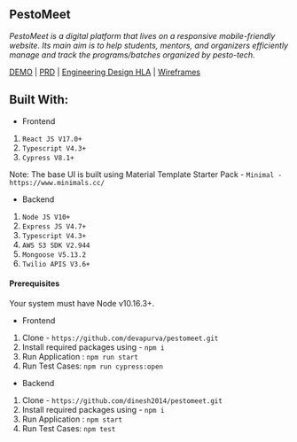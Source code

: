 ## PestoMeet

_PestoMeet is a digital platform that lives on a responsive mobile-friendly website. Its main aim is to help students, mentors, and organizers efficiently manage and track the programs/batches organized by pesto-tech._

[DEMO](https://docs.google.com/document/d/1d3SIi276RF9IBbgnQxgYH3_MATF3mrbnonwOvsOQ9JY/edit?usp=sharing) | [PRD](https://drive.google.com/file/d/1XKkDkMHvW-FdSXHtQlis43lBoXzUFv7J/view?usp=sharing) | [Engineering Design HLA](https://drive.google.com/file/d/1vWtPwf2V8cKO00n0x4WpT_P-Pp06WtsV/view?usp=sharing) | [Wireframes](https://www.figma.com/file/nVFJfNGOxDOlJyBzNJNPeW/PestoMeet-Base)

## Built With:

- Frontend

1. `React JS V17.0+`
2. `Typescript V4.3+`
3. `Cypress V8.1+`

Note: The base UI is built using Material Template Starter Pack - `Minimal - https://www.minimals.cc/`

- Backend

1. `Node JS V10+`
2. `Express JS V4.7+`
3. `Typescript V4.3+`
4. `AWS S3 SDK V2.944`
5. `Mongoose V5.13.2`
6. `Twilio APIS V3.6+`

#### Prerequisites

Your system must have Node v10.16.3+.

- Frontend

1. Clone - `https://github.com/devapurva/pestomeet.git`
2. Install required packages using - `npm i`
3. Run Application : `npm run start`
4. Run Test Cases: `npm run cypress:open`

- Backend

1. Clone - `https://github.com/dinesh2014/pestomeet.git`
2. Install required packages using - `npm i`
3. Run Application : `npm start`
4. Run Test Cases: `npm test`

